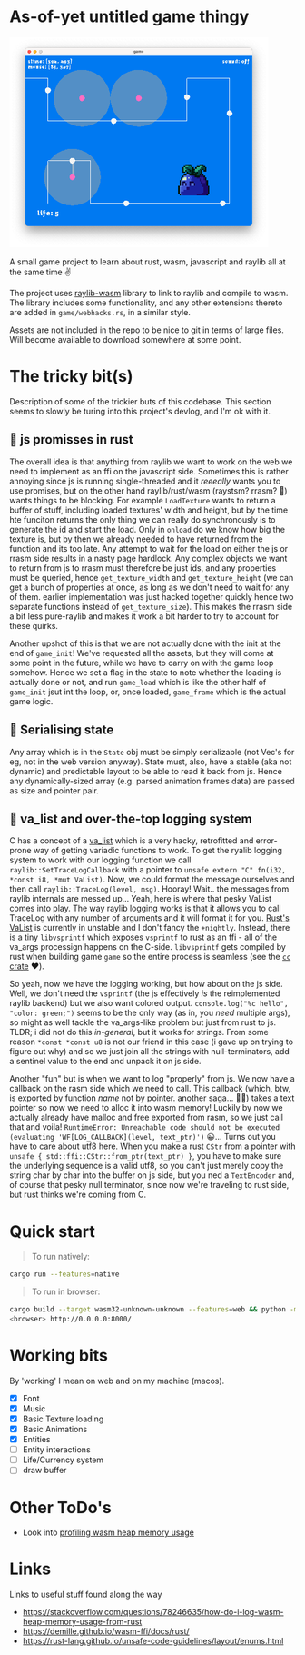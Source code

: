 # As-of-yet untitled game thingy

![screenshot](img/screenshot.png)

A small game project to learn about rust, wasm, javascript and raylib all at the same time ✌️

The project uses [raylib-wasm](https://github.com/rakivo/raylib-wasm) library to link to raylib and compile to wasm. The library includes some functionality, and any other extensions thereto are added in `game/webhacks.rs`, in a similar style.

Assets are not included in the repo to be nice to git in terms of large files. Will become available to download somewhere at some point.

# The tricky bit(s)

Description of some of the trickier buts of this codebase. This section seems to slowly be turing into this project's devlog, and I'm ok with it.

## 🔪 js promisses in rust

The overall idea is that anything from raylib we want to work on the web we need to implement as an ffi on the javascript side. Sometimes this is rather annoying since js is running single-threaded and it *reeeally* wants you to use promises, but on the other hand raylib/rust/wasm (raystsm? rrasm? 🤨) wants things to be blocking. For example `LoadTexture` wants to return a buffer of stuff, including loaded textures' width and height, but by the time hte funciton returns the only thing we can really do synchronously is to generate the id and start the load. Only in `onload` do we know how big the texture is, but by then we already needed to have returned from the function and its too late. Any attempt to wait for the load on either the js or rrasm side results in a nasty page hardlock. Any complex objects we want to return from js to rrasm must therefore be just ids, and any properties must be queried, hence `get_texture_width` and `get_texture_height` (we can get a bunch of properties at once, as long as we don't need to wait for any of them. earlier implementation was just hacked together quickly hence two separate functions instead of `get_texture_size`). This makes the rrasm side a bit less pure-raylib and makes it work a bit harder to try to account for these quirks.

Another upshot of this is that we are not actually done with the init at the end of `game_init`! We've requested all the assets, but they will come at some point in the future, while we have to carry on with the game loop somehow. Hence we set a flag in the state to note whether the loading is actually done or not, and run `game_load` which is like the other half of `game_init` jsut int the loop, or, once loaded, `game_frame` which is the actual game logic.

## 🔪 Serialising state

Any array which is in the `State` obj must be simply serializable (not Vec's for eg, not in the web version anyway). State must, also, have a stable (aka not dynamic) and predictable layout to be able to read it back from js. Hence any dynamically-sized array (e.g. parsed animation frames data) are passed as size and pointer pair.


## 🔪 va_list and over-the-top logging system

C has a concept of a [va_list](https://en.cppreference.com/w/c/variadic/va_list) which is a very hacky, retrofitted and error-prone way of getting variadic functions to work. To get the ryalib logging system to work with our logging function we call `raylib::SetTraceLogCallback` with a pointer to `unsafe extern "C" fn(i32, *const i8, *mut VaList)`. Now, we could format the message ourselves and then call `raylib::TraceLog(level, msg)`. Hooray! Wait.. the messages from raylib internals are messed up... Yeah, here is where that pesky VaList comes into play. The way raylib logging works is that it allows you to call TraceLog with
any number of arguments and it will format it for you. [Rust's VaList](https://doc.rust-lang.org/std/ffi/struct.VaList.html) is currently in unstable and I don't fancy the `+nightly`. Instead, there is a tiny `libvsprintf` which exposes `vsprintf` to rust as an ffi - all of the va_args processign happens on the C-side. `libvsprintf` gets compiled by rust when building game `game` so the entire process is seamless (see the [`cc` crate](https://docs.rs/cc/latest/cc/) ❤️).

So yeah, now we have the logging working, but how about on the js side. Well, we don't need the `vsprintf` (the js effectively *is* the reimplemented raylib backend) but we also want colored output. `console.log("%c hello", "color: green;")` seems to be the only way (as in, you *need* multiple args), so might as well tackle the va_args-like problem but just from rust to js. TLDR; i did not do this *in-general*, but it works for strings. From some reason `*const *const u8` is not our friend in this case (i gave up on trying to figure out why) and so we just join all the strings with null-terminators, add a sentinel value to the end and unpack it on js side.

Another "fun" but is when we want to log "properly" from js. We now have a callback on the rasm side which we need to call. This callback (which, btw, is exported by function *name* not by pointer. another saga... 😮‍💨) takes a text pointer so now we need to alloc it into wasm memory! Luckily by now we actually already have malloc and free exported from rasm, so we just call that and voila! `RuntimeError: Unreachable code should not be executed (evaluating 'WF[LOG_CALLBACK](level, text_ptr)')` 😀... Turns out you have to care about utf8 here. When you make a rust `CStr` from a pointer with `unsafe { std::ffi::CStr::from_ptr(text_ptr) }`, you have to make sure the underlying sequence is a valid utf8, so you can't just merely copy the string char by char into the buffer on js side, but you ned a `TextEncoder` and, of course that pesky null terminator, since now we're traveling to rust side, but rust thinks we're coming from C.

# Quick start

> To run natively:
```sh
cargo run --features=native
```

> To run in browser:
```sh
cargo build --target wasm32-unknown-unknown --features=web && python -m http.server   
<browser> http://0.0.0.0:8000/
```

# Working bits

By 'working' I mean on web and on my machine (macos).

- [x] Font
- [x] Music
- [x] Basic Texture loading
- [x] Basic Animations
- [x] Entities
- [ ] Entity interactions
- [ ] Life/Currency system
- [ ] draw buffer

# Other ToDo's

- Look into [profiling wasm heap memory usage](https://stackoverflow.com/questions/78246635/how-do-i-log-wasm-heap-memory-usage-from-rust)

# Links

Links to useful stuff found along the way

- https://stackoverflow.com/questions/78246635/how-do-i-log-wasm-heap-memory-usage-from-rust
- https://demille.github.io/wasm-ffi/docs/rust/
- https://rust-lang.github.io/unsafe-code-guidelines/layout/enums.html